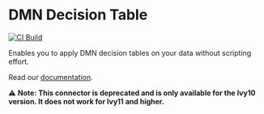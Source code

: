 # DMN Decision Table

[![CI Build](https://github.com/axonivy-market/dmn-decision-table/actions/workflows/ci.yml/badge.svg)](https://github.com/axonivy-market/dmn-decision-table/actions/workflows/ci.yml)

Enables you to apply DMN decision tables on your data without scripting effort.

Read our [documentation](dmn-decision-table-product/README.md).

⚠️  **Note: This connector is deprecated and is only available for the Ivy10 version. It does not work for Ivy11 and higher.**
